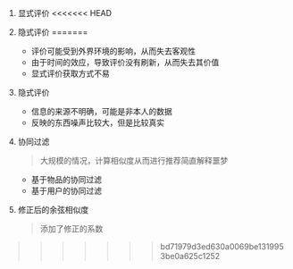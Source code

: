 
1. 显式评价
<<<<<<< HEAD
2. 隐式评价
=======
    
    - 评价可能受到外界环境的影响，从而失去客观性
    - 由于时间的效应，导致评价没有刷新，从而失去其价值
    - 显式评价获取方式不易


2. 隐式评价

    - 信息的来源不明确，可能是非本人的数据
    - 反映的东西噪声比较大，但是比较真实

3. 协同过滤
    
    > 大规模的情况，计算相似度从而进行推荐简直解释噩梦

    - 基于物品的协同过滤
    - 基于用户的协同过滤

4. 修正后的余弦相似度

    > 添加了修正的系数
>>>>>>> bd71979d3ed630a0069be1319953be0a625c1252

